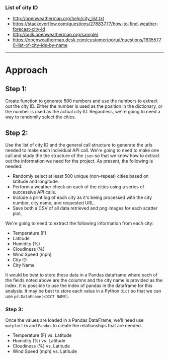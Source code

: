 ### List of city ID
+ http://openweathermap.org/help/city_list.txt
+ https://stackoverflow.com/questions/27883777/how-to-find-weather-forecast-city-id
+ http://bulk.openweathermap.org/sample/
+ https://openweathermap.desk.com/customer/portal/questions/16355770-list-of-city-ids-by-name

*** 

# Approach

## Step 1:

Create function to generate 500 numbers and use the numbers to extract out the city ID. Either the number is used as the position in the dictionary, or the number is used as the actual city ID.  Regardless, we're going to need a way to randomlly select the cities.

## Step 2:

Use the list of city ID and the general call structure to generate the urls needed to make each individual API call. We're going to need to make one call and study the the structure of the `json` so that we know how to extract out the information we need for the project.  As present, the following is needed:

+ Randomly select at least 500 unique (non-repeat) cities based on latitude and longitude.
+ Perform a weather check on each of the cities using a series of successive API calls.
+ Include a print log of each city as it's being processed with the city number, city name, and requested URL.
+ Save both a CSV of all data retrieved and png images for each scatter plot.

We're going to need to extract the following information from each city:

+ Temperature (F)
+ Latitude
+ Humidity (%)
+ Cloudiness (%)
+ Wind Speed (mph)
+ City ID
+ City Name

It would be best to store these data in a Pandas dataframe where each of the fields noted above are the columns and the city name is provided as the index. It is possible to use the index of pandas in the dataframe for this analysis.  It may be best to store each value in a Python `dict` so that we can use `pd.DataFrame(<DICT NAME)`.

### Step 3:

Once the values are loaded in a Pandas DataFrame, we'll need use `matplotlib` and `Pandas` to create the relationships that are needed. 

* Temperature (F) vs. Latitude
* Humidity (%) vs. Latitude
* Cloudiness (%) vs. Latitude
* Wind Speed (mph) vs. Latitude
